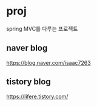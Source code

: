 # proj
spring MVC를 다루는 프로젝트

## naver blog
https://blog.naver.com/isaac7263

## tistory blog
https://lifere.tistory.com/

